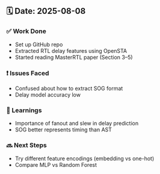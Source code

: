 ## 🗓️ Date: 2025-08-08

### ✅ Work Done
- Set up GitHub repo
- Extracted RTL delay features using OpenSTA
- Started reading MasterRTL paper (Section 3–5)

### ❗ Issues Faced
- Confused about how to extract SOG format
- Delay model accuracy low

### 📝 Learnings
- Importance of fanout and slew in delay prediction
- SOG better represents timing than AST

### 🔜 Next Steps
- Try different feature encodings (embedding vs one-hot)
- Compare MLP vs Random Forest

